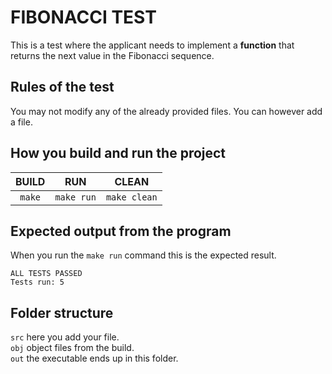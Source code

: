 # FIBONACCI TEST

This is a test where the applicant needs to implement a **function** that returns
the next value in the Fibonacci sequence.

## Rules of the test

You may not modify any of the already provided files. You can however add a file.

## How you build and run the project

| BUILD |  RUN  | CLEAN |
| :---: | :---: | :---: |
|`make` |`make run`|`make clean`|

## Expected output from the program

When you run the ```make run``` command this is the expected result.

```
ALL TESTS PASSED  
Tests run: 5
```

## Folder structure

```src``` here you add your file.  
```obj``` object files from the build.  
```out``` the executable ends up in this folder.